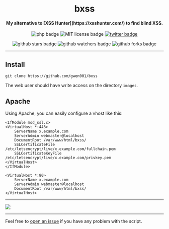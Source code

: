 <h1 align="center">bxss</h1>

<h4 align="center">My alternative to [XSS Hunter](https://xsshunter.com/) to find blind XSS.</h4>

<p align="center">
    <img src="https://img.shields.io/badge/php-%3E=5.5-blue" alt="php badge">
    <img src="https://img.shields.io/badge/license-MIT-green" alt="MIT license badge">
    <a href="https://twitter.com/intent/tweet?text=https%3a%2f%2fgithub.com%2fgwen001%2fbxss%2f" target="_blank"><img src="https://img.shields.io/twitter/url?style=social&url=https%3A%2F%2Fgithub.com%2Fgwen001%2Fbxss" alt="twitter badge"></a>
</p>

<p align="center">
    <img src="https://img.shields.io/github/stars/gwen001/bxss?style=social" alt="github stars badge">
    <img src="https://img.shields.io/github/watchers/gwen001/bxss?style=social" alt="github watchers badge">
    <img src="https://img.shields.io/github/forks/gwen001/bxss?style=social" alt="github forks badge">
</p>

---

## Install

```
git clone https://github.com/gwen001/bxss
```

The web user should have write access on the directory `images`.

## Apache

Using Apache, you can easily configure a vhost like this:

```
<IfModule mod_ssl.c>
<VirtualHost *:443>
	ServerName x.example.com
	ServerAdmin webmaster@localhost
	DocumentRoot /var/www/html/bxss/
	SSLCertificateFile /etc/letsencrypt/live/x.example.com/fullchain.pem
	SSLCertificateKeyFile /etc/letsencrypt/live/x.example.com/privkey.pem
</VirtualHost>
</IfModule>

<VirtualHost *:80>
	ServerName x.example.com
	ServerAdmin webmaster@localhost
	DocumentRoot /var/www/html/bxss/
</VirtualHost>
```

---

<img src="https://raw.githubusercontent.com/gwen001/bxss/main/preview.png" />

---

Feel free to [open an issue](/../../issues/) if you have any problem with the script.  

